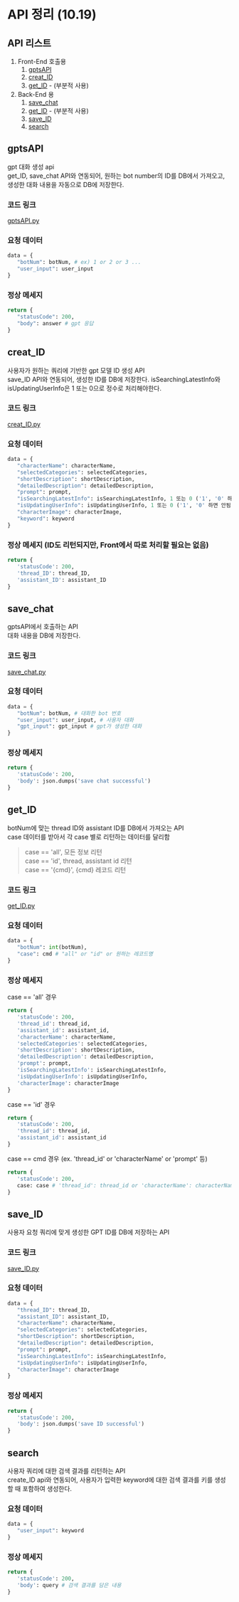 # API 정리 (10.19)
## API 리스트
1. Front-End 호출용
   1. [gptsAPI](#gptsAPI)
   2. [creat_ID](#creat_ID)
   3. [get_ID](#get_ID) - (부분적 사용)
2. Back-End 용
   1. [save_chat](#save_chat)
   2. [get_ID](#get_ID) - (부분적 사용)
   3. [save_ID](#save_ID)
   4. [search](#search)

## gptsAPI
gpt 대화 생성 api <br>
get_ID, save_chat API와 연동되어, 원하는 bot number의 ID를 DB에서 가져오고, 생성한 대화 내용을 자동으로 DB에 저장한다.
### 코드 링크
[gptsAPI.py](../aws/gptsAPI.py)
### 요청 데이터
```python
data = {
   "botNum": botNum, # ex) 1 or 2 or 3 ...
   "user_input": user_input
}
```
### 정상 메세지
```python
return {
   "statusCode": 200,
   "body": answer # gpt 응답
}
```

## creat_ID
사용자가 원하는 쿼리에 기반한 gpt 모델 ID 생성 API<br>
save_ID API와 연동되어, 생성한 ID를 DB에 저장한다.
isSearchingLatestInfo와 isUpdatingUserInfo은 1 또는 0으로 정수로 처리해야한다.
### 코드 링크
[creat_ID.py](../aws/creat_ID.py)
### 요청 데이터
```python
data = {
   "characterName": characterName,
   "selectedCategories": selectedCategories,
   "shortDescription": shortDescription,
   "detailedDescription": detailedDescription,
   "prompt": prompt,
   "isSearchingLatestInfo": isSearchingLatestInfo, 1 또는 0 ('1', '0' 하면 안됨)
   "isUpdatingUserInfo": isUpdatingUserInfo, 1 또는 0 ('1', '0' 하면 안됨)
   "characterImage": characterImage,
   "keyword": keyword
}
```
### 정상 메세지 (ID도 리턴되지만, Front에서 따로 처리할 필요는 없음)
```python
return {
   'statusCode': 200,
   'thread_ID': thread_ID,
   'assistant_ID': assistant_ID
}
```

## save_chat
gptsAPI에서 호출하는 API <br>
대화 내용을 DB에 저장한다.
### 코드 링크
[save_chat.py](../aws/save_chat.py)
### 요청 데이터
```python
data = {
   "botNum": botNum, # 대화한 bot 번호
   "user_input": user_input, # 사용자 대화
   "gpt_input": gpt_input # gpt가 생성한 대화
}
```
### 정상 메세지
```python
return {
   'statusCode': 200,
   'body': json.dumps('save chat successful')
}
```

## get_ID
botNum에 맞는 thread ID와 assistant ID를 DB에서 가져오는 API<br>
case 데이터를 받아서 각 case 별로 리턴하는 데이터를 달리함
> case == 'all', 모든 정보 리턴 <br>
> case == 'id', thread, assistant id 리턴<br>
> case == '{cmd}', {cmd} 레코드 리턴<br>
### 코드 링크
[get_ID.py](../aws/get_ID.py)
### 요청 데이터
```python
data = {
   "botNum": int(botNum),
   "case": cmd # "all" or "id" or 원하는 레코드명
}
```
### 정상 메세지
case == 'all' 경우
```python
return {
   'statusCode': 200,
   'thread_id': thread_id,
   'assistant_id': assistant_id,
   'characterName': characterName,
   'selectedCategories': selectedCategories,
   'shortDescription': shortDescription,
   'detailedDescription': detailedDescription,
   'prompt': prompt,
   'isSearchingLatestInfo': isSearchingLatestInfo,
   'isUpdatingUserInfo': isUpdatingUserInfo,
   'characterImage': characterImage
}
```
case == 'id' 경우
```python
return {
   'statusCode': 200,
   'thread_id': thread_id,
   'assistant_id': assistant_id
}
```
case == cmd 경우 (ex. 'thread_id' or 'characterName' or 'prompt' 등)
```python
return {
   'statusCode': 200,
   case: case # 'thread_id': thread_id or 'characterName': characterName or 'prompt': prompt
}
```

## save_ID
사용자 요청 쿼리에 맞게 생성한 GPT ID를 DB에 저장하는 API
### 코드 링크
[save_ID.py](../aws/save_ID.py)
### 요청 데이터
```python
data = {
   "thread_ID": thread_ID,
   "assistant_ID": assistant_ID,
   "characterName": characterName,
   "selectedCategories": selectedCategories,
   "shortDescription": shortDescription,
   "detailedDescription": detailedDescription,
   "prompt": prompt,
   "isSearchingLatestInfo": isSearchingLatestInfo,
   "isUpdatingUserInfo": isUpdatingUserInfo,
   "characterImage": characterImage
}
```
### 정상 메세지
```python
return {
   'statusCode': 200,
   'body': json.dumps('save ID successful')
}
```

## search
사용자 쿼리에 대한 검색 결과를 리턴하는 API<br>
create_ID api와 연동되어, 사용자가 입력한 keyword에 대한 검색 결과를 키를 생성할 때 포함하여 생성한다.
### 요청 데이터
```python
data = {
   "user_input": keyword
}
```
### 정상 메세지
```python
return {
   'statusCode': 200,
   'body': query # 검색 결과를 담은 내용
}
```
